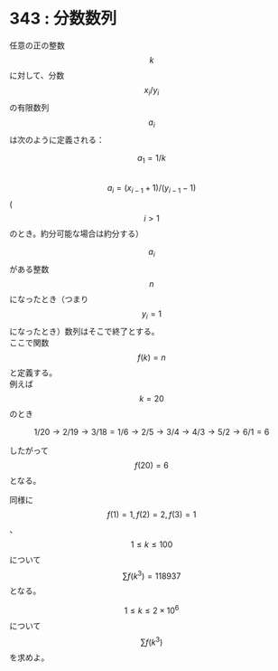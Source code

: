 # 343 : 分数数列

任意の正の整数$$k$$に対して、分数$$x_i/y_i$$の有限数列$$a_i$$は次のように定義される：

$$a_1 = 1 / k$$\
$$a_i = (x_{i-1}+1)/(y_{i-1}-1)$$($$i>1$$のとき。約分可能な場合は約分する）

$$a_i$$がある整数$$n$$になったとき（つまり$$y_i=1$$になったとき）数列はそこで終了とする。\
ここで関数$$f(k) = n$$と定義する。\
例えば$$k = 20$$のとき

$$1/20 → 2/19 → 3/18 = 1/6 → 2/5 → 3/4 → 4/3 → 5/2 → 6/1 = 6$$

したがって$$f(20) = 6$$となる。

同様に$$f(1) = 1, f(2) = 2, f(3) = 1$$、$$1 ≤ k ≤ 100$$について$$\sum f(k^3) = 118937$$となる。

$$1 ≤ k ≤ 2×10^6$$について$$\sum f(k^3)$$を求めよ。
